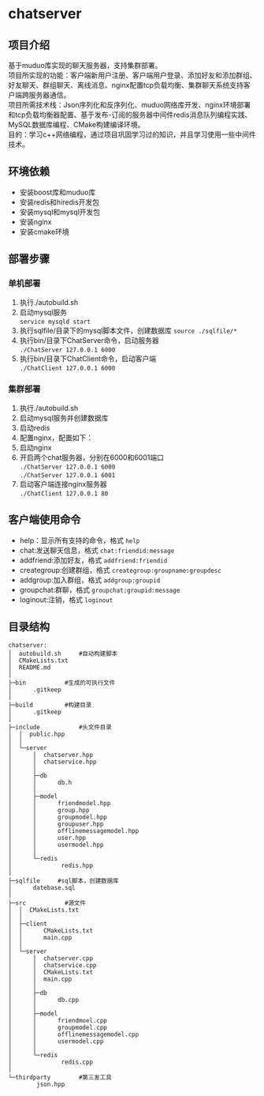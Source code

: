 # chatserver
## 项目介绍
基于muduo库实现的聊天服务器，支持集群部署。  
项目所实现的功能：客户端新用户注册、客户端用户登录、添加好友和添加群组、好友聊天、群组聊天、离线消息、nginx配置tcp负载均衡、集群聊天系统支持客户端跨服务器通信。  
项目所需技术栈：Json序列化和反序列化、muduo网络库开发、nginx环境部署和tcp负载均衡器配置、基于发布-订阅的服务器中间件redis消息队列编程实践、MySQL数据库编程、CMake构建编译环境。  
目的：学习c++网络编程，通过项目巩固学习过的知识，并且学习使用一些中间件技术。
## 环境依赖
- 安装boost库和muduo库  
- 安装redis和hiredis开发包
- 安装mysql和mysql开发包
- 安装nginx
- 安装cmake环境
## 部署步骤
### 单机部署
1. 执行./autobuild.sh
2. 启动mysql服务  
   `service mysqld start`
3. 执行sqlfile/目录下的mysql脚本文件，创建数据库
   `source ./sqlfile/*`
4. 执行bin/目录下ChatServer命令，启动服务器  
   `./ChatServer 127.0.0.1 6000`  
5. 执行bin/目录下ChatClient命令，启动客户端  
   `./ChatClient 127.0.0.1 6000`  
### 集群部署
1. 执行./autobuild.sh
2. 启动mysql服务并创建数据库  
3. 启动redis
4. 配置nginx，配置如下：  
5. 启动nginx
6. 开启两个chat服务器，分别在6000和6001端口  
   `./ChatServer 127.0.0.1 6000`  
   `./ChatServer 127.0.0.1 6001`
7. 启动客户端连接nginx服务器  
   `./ChatClient 127.0.0.1 80`
## 客户端使用命令
- help：显示所有支持的命令，格式
  `help`  
- chat:发送聊天信息，格式
  `chat:friendid:message`    
- addfriend:添加好友，格式
  `addfriend:friendid`
- creategroup:创建群组，格式
  `creategroup:groupname:groupdesc`
- addgroup:加入群组，格式
  `addgroup:groupid`
- groupchat:群聊，格式
  `groupchat:groupid:message`  
- loginout:注销，格式
  `loginout`
## 目录结构
```
chatserver:
│  autobuild.sh		#自动构建脚本
│  CMakeLists.txt
│  README.md
│  
├─bin			#生成的可执行文件
│      .gitkeep
│      
├─build			#构建目录
│      .gitkeep
│      
├─include			#头文件目录
│  │  public.hpp
│  │  
│  └─server
│      │  chatserver.hpp
│      │  chatservice.hpp
│      │  
│      ├─db
│      │      db.h
│      │      
│      ├─model
│      │      friendmodel.hpp
│      │      group.hpp
│      │      groupmodel.hpp
│      │      groupuser.hpp
│      │      offlinemessagemodel.hpp
│      │      user.hpp
│      │      usermodel.hpp
│      │      
│      └─redis
│              redis.hpp
│              
├─sqlfile     #sql脚本，创建数据库
│      datebase.sql
│              
├─src			#源文件
│  │  CMakeLists.txt
│  │  
│  ├─client
│  │      CMakeLists.txt
│  │      main.cpp
│  │      
│  └─server
│      │  chatserver.cpp
│      │  chatservice.cpp
│      │  CMakeLists.txt
│      │  main.cpp
│      │  
│      ├─db
│      │      db.cpp
│      │      
│      ├─model
│      │      friendmoel.cpp
│      │      groupmodel.cpp
│      │      offlinemessagemodel.cpp
│      │      usermodel.cpp
│      │      
│      └─redis
│              redis.cpp
│              
└─thirdparty		#第三发工具
        json.hpp
```
